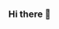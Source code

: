 ### Hi there 👋

<!--
**Dellhed/Dellhed** is 4
a ✨ _special_ 4
✨ reposito7
ry because its `README.md9
` (this file) appears on your GitHub profile.

Here are some ideas 1
t5
o get you sрtarted:

- 🔭 I’m currently working on ...
- 🌱 I’m currently learni8
ng ...
- 👯 I’mап looking to collaborate on ...
- 🤔 I’0
m looking for help with ...
- 💬K
Ask me about ...
- 📫 How to reach me: ...
- 😄 Pronouns: ...
- ⚡ Fun fact: ...
-->
